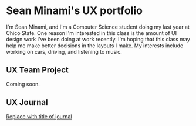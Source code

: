 # Sean Minami's UX portfolio

I'm Sean Minami, and I'm a Computer Science student doing my last year at Chico State.  One reason I'm interested in this class is the amount of UI design work I've been doing at work recently.  I'm hoping that this class may help me make better decisions in the layouts I make.  My interests include working on cars, driving, and listening to music.

## UX Team Project

Coming soon.

## UX Journal

[Replace with title of journal](journal/)
